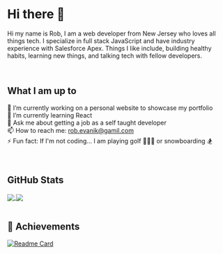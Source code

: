 # Hi there 👋

Hi my name is Rob, I am a web developer from New Jersey who loves all things tech. I specialize in full stack JavaScript and have industry experience with Salesforce Apex.  Things I like include, building healthy habits, learning new things, and talking tech with fellow developers. 

<br>

## What I am up to
🔭 I’m currently working on a personal website to showcase my portfolio <br>
🌱 I’m currently learning React <br>
💬 Ask me about getting a job as a self taught developer <br>
📫 How to reach me: rob.evanik@gamil.com <br>
⚡ Fun fact: If I'm not coding... I am playing golf 🏌🏼‍♂️ or snowboarding 🏂 <br> <br> <br>

## GitHub Stats
<a href="https://github.com/robjameva/github-readme-stats">
  <img align="center" src="https://github-readme-stats.vercel.app/api?username=robjameva&show_icons=true&theme=tokyonight" />
</a>
<a href="https://github.com/robjameva/github-readme-stats">
  <img align="center" src="https://github-readme-stats.vercel.app/api/top-langs/?username=robjameva&layout=compact&theme=tokyonight" />
</a>

<br>
<br>

## 💯 Achievements
[![Readme Card](https://github-readme-stats.vercel.app/api/pin/?username=robjameva&repo=Awards-Certifications-and-Certificates&theme=tokyonight
)](https://github.com/robjameva/Awards-Certifications-and-Certificates
)
